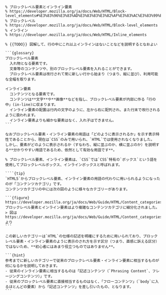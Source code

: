 ````{card} ブロックレベル要素とインライン要素
% ブロックレベル要素とインライン要素
% https://developer.mozilla.org/ja/docs/Web/HTML/Block-level_elements#%E3%83%96%E3%83%AD%E3%83%83%E3%82%AF%E3%83%AC%E3%83%99%E3%83%AB%E8%A6%81%E7%B4%A0%E3%81%A8%E3%82%A4%E3%83%B3%E3%83%A9%E3%82%A4%E3%83%B3%E8%A6%81%E7%B4%A0
% ブロックレベル
% https://developer.mozilla.org/ja/docs/Web/HTML/Block-level_elements
% インライン
% https://developer.mozilla.org/ja/docs/Web/HTML/Inline_elements

% {{TODO}} 図解して、行の中にこれ以上インラインはないことなどを説明するとなおよい

```{glossary}
ブロックレベル要素
  入れ物となる要素です。
  文章等のコンテンツや、別のブロックレベル要素を入れることができます。
  ブロックレベル要素は改行されて常に新しい行から始まり（つまり、縦に並び）、利用可能な全幅を取ります。

インライン要素
  コンテンツとなる要素です。
  コンテンツは**文字**や**画像**などを指し、ブロックレベル要素が内部に作る「行の中」(in-line)に収まります。
  インライン要素の配置は行内の文字のように、左から右に配列され、また行末で改行されるように扱われます。
  インライン要素よりも細かな要素はなく、入れ子はできません。
```

なおブロックレベル要素・インライン要素の用語は「どのように表示されるか」を示す表示特性であることから、現在は`CSS`のみで用いられ、`HTML`では使用されなくなりました。
しかし、要素がどのように表示されるか（すなわち、縦に並ぶのか、横に並ぶのか）を説明する**分かりやすい用語であるため、依然として有効な用語です**。

% ブロックレベル要素、インライン要素は、`CSS`では`CSS`特有の`ボックス`という語を使用してブロックレベルボックス、インラインボックスと呼ばれます。

````{tip}
`HTML5`からブロックレベル要素、インライン要素の用語の代わりに用いられるようになったのが「コンテンツカテゴリ」です。
コンテンツカテゴリの中には次の図のように様々なカテゴリーがあります。

```{figure} https://developer.mozilla.org/ja/docs/Web/Guide/HTML/Content_categories/content_categories_venn.png
ブロックレベル要素とインライン要素はより複雑なコンテンツカテゴリに細分化されました。
> 図は https://developer.mozilla.org/ja/docs/Web/Guide/HTML/Content_categories より
```

この新しいカテゴリーは`HTML`の仕様の記述を明確にするために用いられており、ブロックレベル要素・インライン要素のように表示のされ方を示す区分（つまり、直感に訴える区分）ではないため、**初心者にはあまり役立つものではありません**。

```{hint}
参考までに新しいカテゴリーで従来のブロックレベル要素・インライン要素に相当するものが何になるかを説明しておきます。
- 従来のインライン要素に相当するものは「記述コンテンツ（`Phrasing Content`、フレージングコンテンツ）」です。
- 従来のブロックレベル要素に直接相当するものはなく、「フローコンテンツ」（`body`に入るほとんどの要素）から「記述コンテンツ」を差し引いたもの、となります。
```
````
